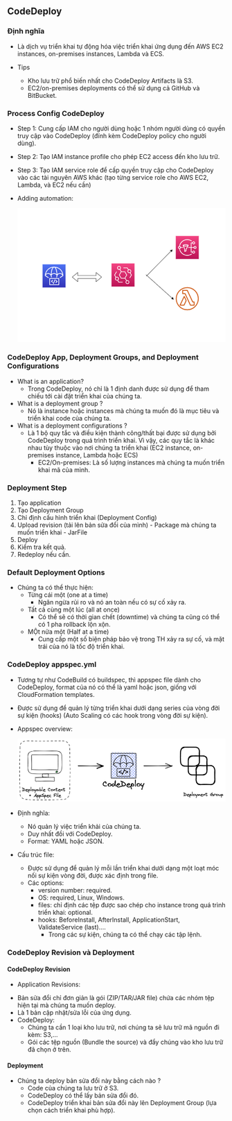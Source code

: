 <h2> CodeDeploy </h2>

<h3> Định nghĩa </h3>

- Là dịch vụ triển khai tự động hóa việc triển khai ứng dụng đến AWS EC2 instances, on-premises instances, Lambda và ECS.

- Tips
    - Kho lưu trữ phổ biến nhất cho CodeDeploy Artifacts là S3.
    - EC2/on-premises deployments có thể sử dụng cả GitHub và BitBucket.

<h3> Process Config CodeDeploy </h3>

- Step 1: Cung cấp IAM cho người dùng hoặc 1 nhóm người dùng có quyền truy cập vào CodeDeploy (đính kèm CodeDeploy policy cho người dùng).
- Step 2: Tạo IAM instance profile cho phép EC2 access đến kho lưu trữ.
- Step 3: Tạo IAM service role để cấp quyền truy cập cho CodeDeploy vào các tài nguyên AWS khác (tạo từng service role cho AWS EC2, Lambda, và EC2 nếu cần)

- Adding automation:

    ![Automating Notifications](/SDLC%20Automation/CodeDeploy/add_setting_noti_codedeploy.PNG)

<h3> CodeDeploy App, Deployment Groups, and Deployment Configurations</h3>

- What is an application? 
    - Trong CodeDeploy, nó chỉ là 1 định danh được sử dụng để tham chiếu tới cài đặt triển khai của chúng ta.
- What is a deployment group ?
    - Nó là instance hoặc instances mà chúng ta muốn đó là mục tiêu và triển khai code của chúng ta. 
- What is a deployment configurations ?
    - Là 1 bộ quy tắc và điều kiện thành công/thất bại được sử dụng bởi CodeDeploy trong quá trình triển khai. Vì vậy, các quy tắc là khác nhau tùy thuộc vào nơi chúng ta triển khai (EC2 instance, on-premises instance, Lambda hoặc ECS)
        + EC2/On-premises: Là số lượng instances mà chúng ta muốn triển khai mã của mình.

<h3> Deployment Step </h3>

1. Tạo application
2. Tạo Deployment Group
3. Chỉ định cấu hình triển khai (Deployment Config)
4. Upload revision (tải lên bản sửa đổi của mình) - Package mà chúng ta muốn triển khai - JarFile
5. Deploy
6. Kiểm tra kết quả.
7. Redeploy nếu cần.

<h3> Default Deployment Options </h3>

- Chúng ta có thể thực hiện:
    - Từng cái một (one at a time)
        - Ngăn ngừa rủi ro và nó an toàn nếu có sự cố xảy ra.
    - Tất cả cùng một lúc (all at once)
        - Có thể sẽ có thời gian chết (downtime) và chúng ta cũng có thể có 1 pha rollback lộn xộn.
    - MỘt nửa một (Half at a time)
        + Cung cấp một số biện pháp bảo vệ trong TH xảy ra sự cố, và mặt trái của nó là tốc độ triển khai.

<h3> CodeDeploy appspec.yml</h3>

- Tương tự như CodeBuild có buildspec, thì appspec file dành cho CodeDeploy, format của nó có thể là yaml hoặc json, giống với CloudFormation templates.
- Được sử dụng để quản lý từng triển khai dưới dạng series của vòng đời sự kiện (hooks) (Auto Scaling có các hook trong vòng đời sự kiện).
- Appspec overview:

    ![AppSpec Overview](/SDLC%20Automation/CodeDeploy/appspec_overview.png)

- Định nghĩa:
    + Nó quản lý việc triển khải của chúng ta.
    + Duy nhất đồi với CodeDeploy.
    + Format: YAML hoặc JSON.
- Cấu trúc file:
    + Được sử dụng để quản lý mỗi lần triển khai dưới dạng một loạt móc nối sự kiện vòng đời, được xác định trong file.
    + Các options:
        + version number: required.
        + OS: required, Linux, Windows.
        + files: chỉ định các tệp được sao chép cho instance trong quá trình triển khai: optional.
        + hooks: BeforeInstall, AfterInstall, ApplicationStart, ValidateService (last)....
            + Trong các sự kiện, chúng ta có thể chạy các tập lệnh.
            
<h3> CodeDeploy Revision và Deployment </h3>

<h4> CodeDeploy Revision</h4>

- Application Revisions: 

+ Bản sửa đổi chỉ đơn giản là gói (ZIP/TAR/JAR file) chứa các nhóm tệp hiện tại mà chúng ta muốn deploy.
+ Là 1 bản cập nhật/sửa lỗi của ứng dụng.
+ CodeDeploy: 
    - Chúng ta cần 1 loại kho lưu trữ, nơi chúng ta sẽ lưu trữ mã nguồn đi kèm: S3,...
    - Gói các tệp nguồn (Bundle the source) và đẩy chúng vào kho lưu trữ đã chọn ở trên.

<h4> Deployment </h4>

- Chúng ta deploy bản sửa đổi này bằng cách nào ?
    + Code của chúng ta lưu trữ ở S3.
    + CodeDeploy có thể lấy bản sửa đổi đó.
    + CodeDeploy triển khai bản sửa đổi này lên Deployment Group (lựa chọn cách triển khai phù hợp).
